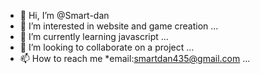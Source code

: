 - 👋 Hi, I’m @Smart-dan
- 👀 I’m interested in website and game creation ...
- 🌱 I’m currently learning javascript ...
- 💞️ I’m looking to collaborate on a project ...
- 📫 How to reach me *email:smartdan435@gmail.com ...

<!---
Smart-dan/Smart-dan is a ✨ special ✨ repository because its `README.md` (this file) appears on your GitHub profile.
You can click the Preview link to take a look at your changes.
--->
